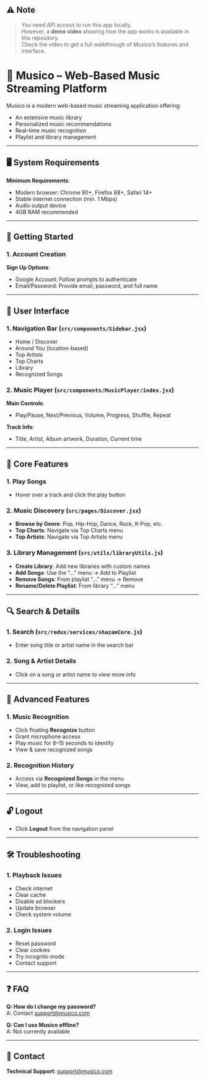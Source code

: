 ## ⚠️ Note

> You need API access to run this app locally.  
> However, a **demo video** showing how the app works is available in this repository.  
> Check the video to get a full walkthrough of Musico’s features and interface.


# 🎵 Musico – Web-Based Music Streaming Platform

Musico is a modern web-based music streaming application offering:

- An extensive music library  
- Personalized music recommendations  
- Real-time music recognition  
- Playlist and library management  

---

## 🖥️ System Requirements

**Minimum Requirements**:
- Modern browser: Chrome 90+, Firefox 88+, Safari 14+  
- Stable internet connection (min. 1 Mbps)  
- Audio output device  
- 4GB RAM recommended  

---

## 🚀 Getting Started

### 1. Account Creation

**Sign Up Options**:
- Google Account: Follow prompts to authenticate  
- Email/Password: Provide email, password, and full name

---

## 🧭 User Interface

### 1. Navigation Bar (`src/components/Sidebar.jsx`)
- Home / Discover  
- Around You (location-based)  
- Top Artists  
- Top Charts  
- Library  
- Recognized Songs  

### 2. Music Player (`src/components/MusicPlayer/index.jsx`)
**Main Controls**:
- Play/Pause, Next/Previous, Volume, Progress, Shuffle, Repeat

**Track Info**:
- Title, Artist, Album artwork, Duration, Current time

---

## 🔑 Core Features

### 1. Play Songs  
- Hover over a track and click the play button  

### 2. Music Discovery (`src/pages/Discover.jsx`)
- **Browse by Genre**: Pop, Hip-Hop, Dance, Rock, K-Pop, etc.  
- **Top Charts**: Navigate via Top Charts menu  
- **Top Artists**: Navigate via Top Artists menu

### 3. Library Management (`src/utils/libraryUtils.js`)
- **Create Library**: Add new libraries with custom names  
- **Add Songs**: Use the “...” menu → Add to Playlist  
- **Remove Songs**: From playlist “...” menu → Remove  
- **Rename/Delete Playlist**: From library “...” menu

---

## 🔍 Search & Details

### 1. Search (`src/redux/services/shazamCore.js`)
- Enter song title or artist name in the search bar

### 2. Song & Artist Details
- Click on a song or artist name to view more info

---

## 🔎 Advanced Features

### 1. Music Recognition
- Click floating **Recognize** button  
- Grant microphone access  
- Play music for 8–15 seconds to identify  
- View & save recognized songs

### 2. Recognition History
- Access via **Recognized Songs** in the menu  
- View, add to playlist, or like recognized songs

---

## 🔓 Logout

- Click **Logout** from the navigation panel

---

## 🛠 Troubleshooting

### 1. Playback Issues
- Check internet  
- Clear cache  
- Disable ad blockers  
- Update browser  
- Check system volume  

### 2. Login Issues
- Reset password  
- Clear cookies  
- Try incognito mode  
- Contact support  

---

## ❓ FAQ

**Q: How do I change my password?**  
A: Contact [support@musico.com](mailto:support@musico.com)

**Q: Can I use Musico offline?**  
A: Not currently available

---

## 📩 Contact

**Technical Support**: [support@musico.com](mailto:support@musico.com)

